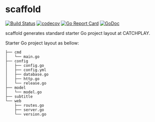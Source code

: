 # scaffold

[![Build Status](https://travis-ci.org/catchplay/scaffold.svg)](https://travis-ci.org/catchplay/scaffold)
[![codecov](https://codecov.io/gh/catchplay/scaffold/branch/master/graph/badge.svg)](https://codecov.io/gh/catchplay/scaffold)
[![Go Report Card](https://goreportcard.com/badge/github.com/catchplay/scaffold)](https://goreportcard.com/report/github.com/catchplay/scaffold)
[![GoDoc](https://godoc.org/github.com/catchplay/scaffold?status.svg)](https://godoc.org/github.com/catchplay/scaffold)

scaffold generates standard starter Go project layout at CATCHPLAY.

Starter Go project layout as bellow:

```
├── cmd
│   └── main.go
├── config
│   ├── config.go
│   ├── config.yml
│   ├── database.go
│   ├── http.go
│   └── release.go
├── model
│   └── model.go
├── subtitle
└── web
    ├── routes.go
    ├── server.go
    └── version.go
```